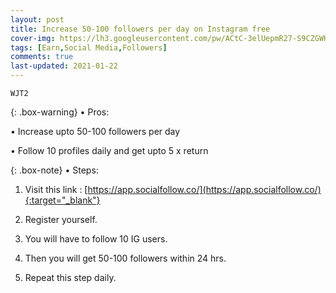 ```yaml
---
layout: post
title: Increase 50-100 followers per day on Instagram free
cover-img: https://lh3.googleusercontent.com/pw/ACtC-3elUepmR27-S9CZGWKTCAMTDgg4aQpbPXCABbAoKE2JflMC-QsQHjmQOvBLtGFUWW4QPSofwV3HINzcp5Ts4A4_asSKXZ180nWqpOATDbUOw64_0OuOtRygAZTo9Wz7wpVFzbXlWk_u3IFR59rJcFLn=w715-h429-no?authuser=0
tags: [Earn,Social Media,Followers]
comments: true
last-updated: 2021-01-22
---
```


``WJT2``

{: .box-warning}
• Pros:

• Increase upto 50-100 followers per day

• Follow 10 profiles daily and get upto 5 x return


{: .box-note}
• Steps:

1. Visit this link :  [https://app.socialfollow.co/](https://app.socialfollow.co/){:target="_blank"}

2. Register yourself.

3. You will have to follow 10 IG users.

4. Then you will get 50-100 followers within 24 hrs.

5. Repeat this step daily.
